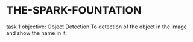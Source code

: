 # THE-SPARK-FOUNTATION
task 1 objective:
Object Detection
To detection of the object in the image and show the name in it,

